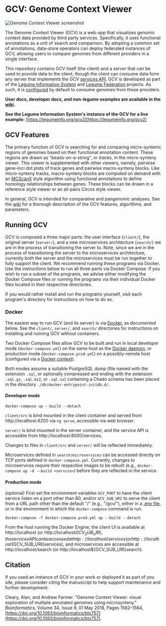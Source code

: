 # GCV: Genome Context Viewer

![Genome Context Viewer screenshot](/doc/img/screenshot.png)

The Genome Context Viewer (GCV) is a web-app that visualizes genomic context data provided by third party services.
Specifically, it uses functional annotations as a unit of search and comparison.
By adopting a common set of annotations, data-store operators can deploy federated instances of GCV, allowing users to compare genomes from different providers in a single interface.

This repository contains GCV itself (the client) and a server that can be used to provide data to the client, though the client can consume data form any server that implements the GCV [services API](https://github.com/legumeinfo/gcv/wiki/Services-API-v2).
GCV is developed as part of the [Legume Information System](https://legumeinfo.org/) and [Legume Federation](https://www.legumefederation.org/) projects.
As such, it is [configured](https://github.com/legumeinfo/gcv/wiki/Client-Configuration) by default to consume genomes from these providers.

**User docs, developer docs, and non-legume examples are available in the [wiki](https://github.com/legumeinfo/gcv/wiki).**

**See the Legume Information System's instance of the GCV for a live example:** [https://legumeinfo.org/gcv2](https://legumeinfo.org/gcv2)


## GCV Features

The primary function of GCV is searching for and comparing micro-syntenic regions of genomes based on their functional annotation content.
These regions are drawn as "beads-on-a-string", or _tracks_, in the micro-synteny viewer.
This viewer is supplemented with other viewers, namely, pairwise gene-loci dot plots of track genes and pairwise macro-synteny blocks.
Like micro-synteny tracks, macro-synteny blocks are computed on demand with an [MCScanX](https://doi.org/10.1093/nar/gkr1293) style algorithm using functional annotations to define homology relationships between genes.
These blocks can be drawn in a reference style viewer or an all-pairs Circos style viewer.

In general, GCV is intended for comparative and pangenomic analyses.
See the [wiki](https://github.com/legumeinfo/lis_context_viewer/wiki/User-Help) for a thorough description of the GCV features, algorithms, and parameters.


## Running GCV

GCV is composed a three major parts: the user interface (`client/`), the original server (`server/`), and a new microservices architecture (`search/`) we are in the process of transitioning the server to.
Note, since we are in the process of transitioning the server to the microservices architecture, currently both the server and the microservices must be run together to fully support the client.
We recommend running these programs via Docker.
Use the instructions below to run all three parts via Docker Compose.
If you wish to run a subset of the programs, we advise either modifying the Docker Compose files or running the programs via their individual Docker files located in their respective directories.

If you would rather install and run the programs yourself, visit each program's directory for instructions on how to do so.

### Docker

The easiest way to run GCV (and its server) is via [Docker](https://www.docker.com/), as documented below.
See the `client/`, `server/`, and `search/` directories for instructions on installing and running GCV without containers.

Two Docker Compose files allow GCV to be built and run in local developer mode (`docker-compose.yml`) on the same host as the [Docker daemon](https://docs.docker.com/get-started/overview/#the-docker-daemon), or production mode (`docker-compose.prod.yml`) on a possibly-remote host (configured via a [Docker context](https://docs.docker.com/engine/context/working-with-contexts/)).

Both modes assume a suitable PostgreSQL dump (file named with the extension `.sql`, or optionally compressed and ending with the extension `.sql.gz`, `.sql.bz2`, or `.sql.xz`) containing a Chado schema has been placed in the directory `./db/docker-entrypoint-initdb.d/`.

#### Developer mode

    docker-compose up --build --detach

`client/src` is bind mounted in the client container and served from http://localhost:4200 via `ng serve`, accessible via web browser.

`server/` is bind mounted in the server container, and the service API is accessible from http://localhost:8000/services.

Changes to files in `client/src` and `server/` will be reflected immediately.

Microservices defined in `search/microservices` can be accessed directly on TCP ports defined in `docker-compose.yml`.
Currently, changes to microservices require their respective images to be rebuilt (e.g., `docker-compose up -d --build <service>`) before they are reflected in the service.

#### Production mode

(optional) First set the environment variables `GCV_PORT` to have the client service listen on a port other than 80, and/or `GCV_SUB_URI` to serve the client from a URL path other than the default "/" (e.g., "/gcv/"), either in a [.env file](https://docs.docker.com/compose/environment-variables/#the-env-file), or in the environment in which the `docker-compose` command is run.

    docker-compose -f docker-compose.prod.yml up --build --detach

From the host running the Docker Engine, the client UI is available at http://localhost (or http://localhost${GCV_SUB_URI}), the services API can be accessed at http://localhost/services (or http://localhost${GCV_SUB_URI}services), and microservices are accessible at http://localhost/search (or http://localhost${GCV_SUB_URI}search).

## Citation
If you used an instance of GCV in your work or deployed it as part of you site, please consider citing the manuscript to help support maintenance and further development:

Cleary, Alan, and Andrew Farmer. "Genome Context Viewer: visual exploration of multiple annotated genomes using microsynteny." _Bioinformatics_, Volume 34, Issue 9, 01 May 2018, Pages 1562&ndash;1564, [https://doi.org/10.1093/bioinformatics/btx757](https://doi.org/10.1093/bioinformatics/btx757).
